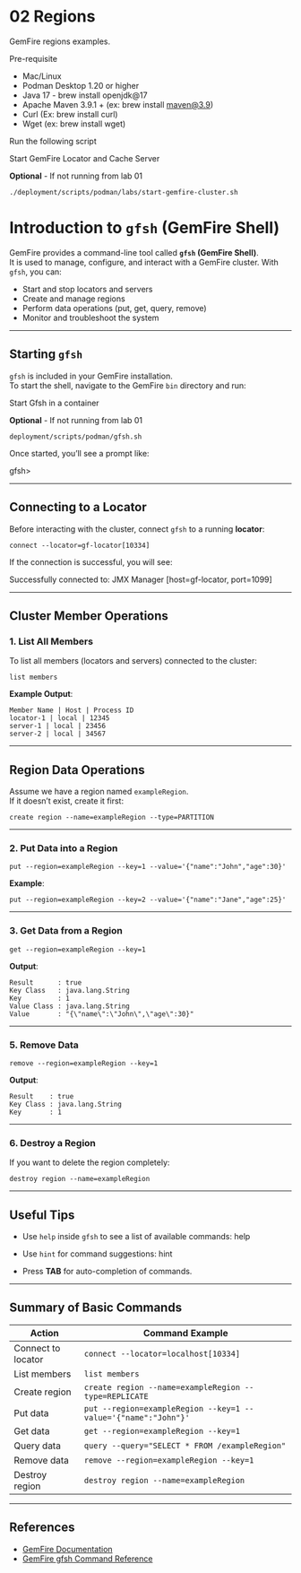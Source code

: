 # 02 Regions

GemFire regions examples.

Pre-requisite

- Mac/Linux 
- Podman Desktop 1.20 or higher 
- Java 17 - brew install openjdk@17 
- Apache Maven 3.9.1 + (ex: brew install maven@3.9)
- Curl (Ex: brew install curl)
- Wget (ex: brew install wget)

Run the following script

Start GemFire Locator and Cache Server

**Optional** - If not running from lab 01

```shell
./deployment/scripts/podman/labs/start-gemfire-cluster.sh
```


# Introduction to `gfsh` (GemFire Shell)

GemFire provides a command-line tool called **`gfsh` (GemFire Shell)**.  
It is used to manage, configure, and interact with a GemFire cluster. With `gfsh`, you can:

- Start and stop locators and servers
- Create and manage regions
- Perform data operations (put, get, query, remove)
- Monitor and troubleshoot the system

---

## **Starting `gfsh`**

`gfsh` is included in your GemFire installation.  
To start the shell, navigate to the GemFire `bin` directory and run:

Start Gfsh in a container


**Optional** - If not running from lab 01
```shell
deployment/scripts/podman/gfsh.sh
```

Once started, you’ll see a prompt like:

gfsh>


---

## **Connecting to a Locator**

Before interacting with the cluster, connect `gfsh` to a running **locator**:

```gfsh
connect --locator=gf-locator[10334]
```

If the connection is successful, you will see:

Successfully connected to: JMX Manager [host=gf-locator, port=1099]



---

## **Cluster Member Operations**

### **1. List All Members**

To list all members (locators and servers) connected to the cluster:

```gfsh
list members
```


**Example Output**:

```shell
Member Name | Host | Process ID
locator-1 | local | 12345
server-1 | local | 23456
server-2 | local | 34567
```



---

## **Region Data Operations**

Assume we have a region named `exampleRegion`.  
If it doesn’t exist, create it first:

```gfsh
create region --name=exampleRegion --type=PARTITION
```

---

### **2. Put Data into a Region**

```gfsh
put --region=exampleRegion --key=1 --value='{"name":"John","age":30}'
```

**Example**:

```gfsh
put --region=exampleRegion --key=2 --value='{"name":"Jane","age":25}'
```



---

### **3. Get Data from a Region**

```shell
get --region=exampleRegion --key=1
```



**Output**:

```shell
Result      : true
Key Class   : java.lang.String
Key         : 1
Value Class : java.lang.String
Value       : "{\"name\":\"John\",\"age\":30}"
```

---


### **5. Remove Data**


```shell
remove --region=exampleRegion --key=1
```


**Output**:

```
Result    : true
Key Class : java.lang.String
Key       : 1
```


---

### **6. Destroy a Region**

If you want to delete the region completely:

```gfsh
destroy region --name=exampleRegion
```



---

## **Useful Tips**

- Use `help` inside `gfsh` to see a list of available commands:
  help


- Use `hint` for command suggestions:
  hint


- Press **TAB** for auto-completion of commands.

---

## **Summary of Basic Commands**

| Action                | Command Example                                                |
|----------------------|----------------------------------------------------------------|
| Connect to locator   | `connect --locator=localhost[10334]`                           |
| List members         | `list members`                                                |
| Create region        | `create region --name=exampleRegion --type=REPLICATE`          |
| Put data             | `put --region=exampleRegion --key=1 --value='{"name":"John"}'` |
| Get data             | `get --region=exampleRegion --key=1`                           |
| Query data           | `query --query="SELECT * FROM /exampleRegion"`                 |
| Remove data          | `remove --region=exampleRegion --key=1`                        |
| Destroy region       | `destroy region --name=exampleRegion`                          |

---

## **References**

- [GemFire Documentation](gemfire.dev)
- [GemFire gfsh Command Reference](https://techdocs.broadcom.com/us/en/vmware-tanzu/data-solutions/tanzu-gemfire/10-1/gf/tools_modules-gfsh-quick_ref_commands_by_area.html)